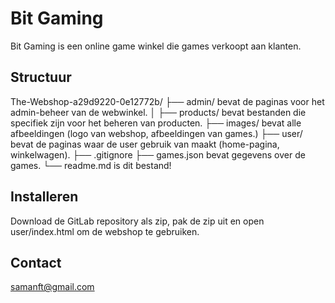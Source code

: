 # Bit Gaming
Bit Gaming is een online game winkel die games verkoopt aan klanten.

## Structuur
The-Webshop-a29d9220-0e12772b/
├── admin/ bevat de paginas voor het admin-beheer van de webwinkel.
│ ├── products/ bevat bestanden die specifiek zijn voor het beheren van producten.
├── images/ bevat alle afbeeldingen (logo van webshop, afbeeldingen van games.)
├── user/ bevat de paginas waar de user gebruik van maakt (home-pagina, winkelwagen).
├── .gitignore
├── games.json bevat gegevens over de games.
└── readme.md is dit bestand!

## Installeren
Download de GitLab repository als zip, pak de zip uit en open user/index.html om de webshop te gebruiken.

## Contact
samanft@gmail.com